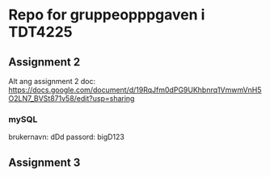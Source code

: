 # Repo for gruppeopppgaven i TDT4225

## Assignment 2
Alt ang assignment 2 
doc: https://docs.google.com/document/d/19RqJfm0dPG9UKhbnrq1VmwmVnH5O2LN7_BVSt871v58/edit?usp=sharing

### mySQL
brukernavn: dDd
passord: bigD123


## Assignment 3